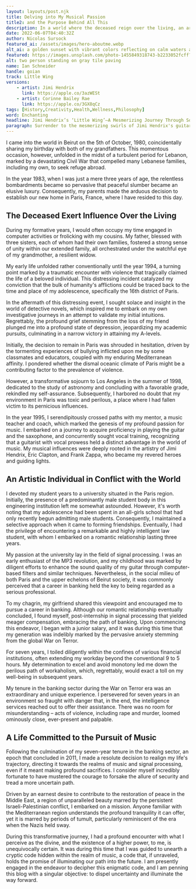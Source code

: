 ```yaml
---
layout: layouts/post.njk
title: Delving into My Musical Passion  
title2: and the Purpose Behind All This
description: In a world where the deceased reign over the living, an artist wages a musical war for freedom—where every note is a step towards liberation.
date: 2022-06-07T04:40:32Z
author: Nicolas Sursock
featured_ai: /assets/images/hero-aboutme.webp
alt_ai: a golden sunset with vibrant colors reflecting on calm waters against a silhouette of trees
featured: https://images.unsplash.com/photo-1455849318743-b2233052fcff?fit=crop&ixlib=rb-4.0.3&ixid=M3wxMjA3fDB8MHxwaG90by1wYWdlfHx8fGVufDB8fHx8fA%3D%3D
alt: two person standing on gray tile paving
name: Ian Schneider
handle: goian
track: Little Wing
versions:
    - artist: Jimi Hendrix
      link: https://apple.co/3azWESt
    - artist: Corinne Bailey Rae
      link: https://apple.co/3GX8qCz
tags: [History,Creativity,Health,Wellness,Philosophy]
word: Enchanting
headline: Jimi Hendrix’s ‘Little Wing’—A Mesmerizing Journey Through Sonic Beauty!
paragraph: Surrender to the mesmerizing swirls of Jimi Hendrix's guitar in "Little Wing," an auditory voyage that resonates with the deepest chords of the human spirit.
---
```


I came into the world in Beirut on the 5th of October, 1980, coincidentally sharing my birthday with both of my grandfathers. This momentous occasion, however, unfolded in the midst of a turbulent period for Lebanon, marked by a devastating Civil War that compelled many Lebanese families, including my own, to seek refuge abroad.

In the year 1983, when I was just a mere three years of age, the relentless bombardments became so pervasive that peaceful slumber became an elusive luxury. Consequently, my parents made the arduous decision to establish our new home in Paris, France, where I have resided to this day.

## The Deceased Exert Influence Over the Living

<!-- <aside class="md:-mr-56 md:float-right w-full md:w-2/3 md:px-8">
  <img x-intersect.once="$el.src = $el.dataset.src" class="rounded-lg" alt="brown tree log" data-src="https://images.unsplash.com/photo-1476900164809-ff19b8ae5968?ixlib=rb-1.2.1&ixid=MnwxMjA3fDB8MHxwaG90by1wYWdlfHx8fGVufDB8fHx8&auto=format&fit=crop&q=80&w=800&h=600">
</aside> -->

During my formative years, I would often occupy my time engaged in computer activities or frolicking with my cousins. My father, blessed with three sisters, each of whom had their own families, fostered a strong sense of unity within our extended family, all orchestrated under the watchful eye of my grandmother, a resilient widow.

My early life unfolded rather conventionally until the year 1994, a turning point marked by a traumatic encounter with violence that tragically claimed the life of a beloved individual. This distressing incident catalyzed my conviction that the bulk of humanity's afflictions could be traced back to the time and place of my adolescence, specifically the 16th district of Paris.

In the aftermath of this distressing event, I sought solace and insight in the world of detective novels, which inspired me to embark on my own investigative journeys in an attempt to validate my initial intuitions. Regrettably, the profound grief stemming from the loss of my friend plunged me into a profound state of depression, jeopardizing my academic pursuits, culminating in a narrow victory in attaining my A-levels.

Initially, the decision to remain in Paris was shrouded in hesitation, driven by the tormenting experiences of bullying inflicted upon me by some classmates and educators, coupled with my enduring Mediterranean affinity. I pondered whether the dismal oceanic climate of Paris might be a contributing factor to the prevalence of violence.

However, a transformative sojourn to Los Angeles in the summer of 1998, dedicated to the study of astronomy and concluding with a favorable grade, rekindled my self-assurance. Subsequently, I harbored no doubt that my environment in Paris was toxic and perilous, a place where I had fallen victim to its pernicious influences.

In the year 1995, I serendipitously crossed paths with my mentor, a music teacher and coach, which marked the genesis of my profound passion for music. I embarked on a journey to acquire proficiency in playing the guitar and the saxophone, and concurrently sought vocal training, recognizing that a guitarist with vocal prowess held a distinct advantage in the world of music. My musical influences were deeply rooted in the artistry of Jimi Hendrix, Eric Clapton, and Frank Zappa, who became my revered heroes and guiding lights.

## An Artistic Individual in Conflict with the World

<!-- <aside class="md:-ml-56 md:float-left w-full md:w-2/3 md:px-8">
  <img x-intersect.once="$el.src = $el.dataset.src" class="rounded-lg" alt="clear glass candle holder" data-src="https://images.unsplash.com/photo-1472457974886-0ebcd59440cc?ixlib=rb-1.2.1&ixid=MnwxMjA3fDB8MHxwaG90by1wYWdlfHx8fGVufDB8fHx8&auto=format&fit=crop&q=80&w=800&h=600">
</aside> -->

I devoted my student years to a university situated in the Paris region. Initially, the presence of a predominantly male student body in this engineering institution left me somewhat astounded. However, it's worth noting that my adolescence had been spent in an all-girls school that had only recently begun admitting male students. Consequently, I maintained a selective approach when it came to forming friendships. Eventually, I had the privilege of encountering a remarkable and highly intelligent law student, with whom I embarked on a romantic relationship lasting three years.

My passion at the university lay in the field of signal processing. I was an early enthusiast of the MP3 revolution, and my childhood was marked by diligent efforts to enhance the sound quality of my guitar through computer-based filters and similar techniques. Nevertheless, in the social milieu of both Paris and the upper echelons of Beirut society, it was commonly perceived that a career in banking held the key to being regarded as a serious professional.

To my chagrin, my girlfriend shared this viewpoint and encouraged me to pursue a career in banking. Although our romantic relationship eventually concluded, I found myself, post-internship in signal processing that yielded meager compensation, embracing the path of banking. Upon commencing this endeavor, I began with a junior salary, and it was during this time that my generation was indelibly marked by the pervasive anxiety stemming from the global War on Terror.

For seven years, I toiled diligently within the confines of various financial institutions, often extending my workday beyond the conventional 9 to 5 hours. My determination to excel and avoid monotony led me down the perilous path of workaholism, which, regrettably, would exact a toll on my well-being in subsequent years.

My tenure in the banking sector during the War on Terror era was an extraordinary and unique experience. I persevered for seven years in an environment so fraught with danger that, in the end, the intelligence services reached out to offer their assistance. There was no room for misunderstanding – acts of violence, including rape and murder, loomed ominously close, ever-present and palpable.

## A Life Committed to the Pursuit of Music

<!-- <aside class="md:-mr-56 md:float-right w-full md:w-2/3 md:px-8">
  <img x-intersect.once="$el.src = $el.dataset.src" class="rounded-lg" alt="brown tree log" data-src="https://images.unsplash.com/photo-1487180144351-b8472da7d491?ixlib=rb-1.2.1&ixid=MnwxMjA3fDB8MHxwaG90by1wYWdlfHx8fGVufDB8fHx8&auto=format&fit=crop&q=80&w=800&h=600">
</aside> -->

Following the culmination of my seven-year tenure in the banking sector, an epoch that concluded in 2011, I made a resolute decision to realign my life's trajectory, directing it towards the realms of music and signal processing, even if it meant making profound sacrifices. I consider myself incredibly fortunate to have mustered the courage to forsake the allure of security and tread a more uncertain path.

Driven by an earnest desire to contribute to the restoration of peace in the Middle East, a region of unparalleled beauty marred by the persistent Israeli-Palestinian conflict, I embarked on a mission. Anyone familiar with the Mediterranean region understands the profound tranquility it can offer, yet it is marred by periods of tumult, particularly reminiscent of the era when the Nazis held sway.

During this transformative journey, I had a profound encounter with what I perceive as the divine, and the existence of a higher power, to me, is unequivocally certain. It was during this time that I was guided to unearth a cryptic code hidden within the realm of music, a code that, if unraveled, holds the promise of illuminating our path into the future. I am presently engaged in the endeavor to decipher this enigmatic code, and I am penning this blog with a singular objective: to dispel uncertainty and illuminate the way forward.

<!-- ```
[Intro]

[Verse 1]
Well she's walking, through the clouds
With a circus mind that's running round
Butterflies and zebras
And moonbeams
And-a, fairytales
That's all she ever thinks about
Riding with the wind


[Verse 2]
When I'm sad, she comes to me
With a thousand smiles she gives to me free
It's alright, she said, it's alright
Take anything you want from me
Anything, anything
Fly on, little wing

[Outro]
Yeah, yeah, yeah, yeah, little wing
``` -->